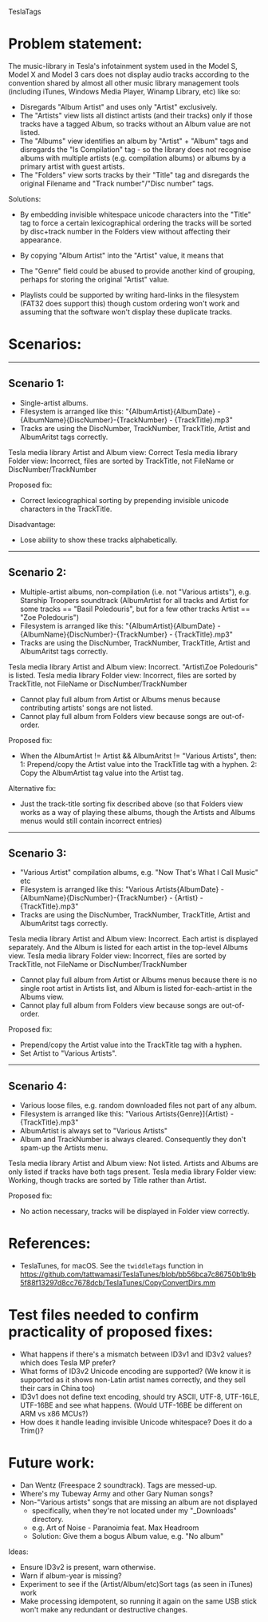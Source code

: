 ﻿TeslaTags

Problem statement:
==================

The music-library in Tesla's infotainment system used in the Model S, Model X and Model 3 cars does not display audio tracks according to the convention shared by almost all other music library management tools (including iTunes, Windows Media Player, Winamp Library, etc) like so:

* Disregards "Album Artist" and uses only "Artist" exclusively.
* The "Artists" view lists all distinct artists (and their tracks) only if those tracks have a tagged Album, so tracks without an Album value are not listed.
* The "Albums" view identifies an album by "Artist" + "Album" tags and disregards the "Is Compilation" tag - so the library does not recognise albums with multiple artists (e.g. compilation albums) or albums by a primary artist with guest artists.
* The "Folders" view sorts tracks by their "Title" tag and disregards the original Filename and "Track number"/"Disc number" tags.

Solutions:

* By embedding invisible whitespace unicode characters into the "Title" tag to force a certain lexicographical ordering the tracks will be sorted by disc+track number in the Folders view without affecting their appearance.
* By copying "Album Artist" into the "Artist" value, it means that 
* The "Genre" field could be abused to provide another kind of grouping, perhaps for storing the original "Artist" value.

* Playlists could be supported by writing hard-links in the filesystem (FAT32 does support this) though custom ordering won't work and assuming that the software won't display these duplicate tracks.

Scenarios:
==========

-----------
Scenario 1:
-----------
* Single-artist albums.
* Filesystem is arranged like this: "{AlbumArtist}\{AlbumDate} - {AlbumName}\{DiscNumber}-{TrackNumber} - {TrackTitle}.mp3"
* Tracks are using the DiscNumber, TrackNumber, TrackTitle, Artist and AlbumAritst tags correctly.

Tesla media library Artist and Album view: Correct
Tesla media library Folder view: Incorrect, files are sorted by TrackTitle, not FileName or DiscNumber/TrackNumber

Proposed fix:
* Correct lexicographical sorting by prepending invisible unicode characters in the TrackTitle.

Disadvantage:
* Lose ability to show these tracks alphabetically.

-----------
Scenario 2:
-----------
* Multiple-artist albums, non-compilation (i.e. not "Various artists"), e.g. Starship Troopers soundtrack (AlbumArtist for all tracks and Artist for some tracks == "Basil Poledouris", but for a few other tracks Artist == "Zoe Poledouris")
* Filesystem is arranged like this: "{AlbumArtist}\{AlbumDate} - {AlbumName}\{DiscNumber}-{TrackNumber} - {TrackTitle}.mp3"
* Tracks are using the DiscNumber, TrackNumber, TrackTitle, Artist and AlbumAritst tags correctly.

Tesla media library Artist and Album view: Incorrect. "Artist\Zoe Poledouris" is listed.
Tesla media library Folder view: Incorrect, files are sorted by TrackTitle, not FileName or DiscNumber/TrackNumber
* Cannot play full album from Artist or Albums menus because contributing artists' songs are not listed.
* Cannot play full album from Folders view because songs are out-of-order.

Proposed fix:
* When the AlbumArtist != Artist && AlbumAritst != "Various Artists", then:
	1: Prepend/copy the Artist value into the TrackTitle tag with a hyphen.
	2: Copy the AlbumArtist tag value into the Artist tag.

Alternative fix:
* Just the track-title sorting fix described above (so that Folders view works as a way of playing these albums, though the Artists and Albums menus would still contain incorrect entries)

-----------
Scenario 3:
-----------
* "Various Artist" compilation albums, e.g. "Now That's What I Call Music" etc
* Filesystem is arranged like this: "Various Artists\{AlbumDate} - {AlbumName}\{DiscNumber}-{TrackNumber} - {Artist} - {TrackTitle}.mp3"
* Tracks are using the DiscNumber, TrackNumber, TrackTitle, Artist and AlbumAritst tags correctly.

Tesla media library Artist and Album view: Incorrect. Each artist is displayed separately. And the Album is listed for each artist in the top-level Albums view.
Tesla media library Folder view: Incorrect, files are sorted by TrackTitle, not FileName or DiscNumber/TrackNumber
* Cannot play full album from Artist or Albums menus because there is no single root artist in Artists list, and Album is listed for-each-artist in the Albums view.
* Cannot play full album from Folders view because songs are out-of-order.

Proposed fix:
* Prepend/copy the Artist value into the TrackTitle tag with a hyphen.
* Set Artist to "Various Artists".

-----------
Scenario 4:
-----------
* Various loose files, e.g. random downloaded files not part of any album.
* Filesystem is arranged like this: "Various Artists\{Genre}]\{Artist} - {TrackTitle}.mp3"
* AlbumArtist is always set to "Various Artists"
* Album and TrackNumber is always cleared. Consequently they don't spam-up the Artists menu.

Tesla media library Artist and Album view: Not listed. Artists and Albums are only listed if tracks have both tags present.
Tesla media library Folder view: Working, though tracks are sorted by Title rather than Artist.

Proposed fix:
* No action necessary, tracks will be displayed in Folder view correctly.

References:
===========

* TeslaTunes, for macOS.
	See the `twiddleTags` function in https://github.com/tattwamasi/TeslaTunes/blob/bb56bca7c86750b1b9b5f88f13297d8cc7678dcb/TeslaTunes/CopyConvertDirs.mm

Test files needed to confirm practicality of proposed fixes:
============================================================

* What happens if there's a mismatch between ID3v1 and ID3v2 values? which does Tesla MP prefer?
* What forms of ID3v2 Unicode encoding are supported? (We know it is supported as it shows non-Latin artist names correctly, and they sell their cars in China too)
* ID3v1 does not define text encoding, should try ASCII, UTF-8, UTF-16LE, UTF-16BE and see what happens. (Would UTF-16BE be different on ARM vs x86 MCUs?)
* How does it handle leading invisible Unicode whitespace? Does it do a Trim()?

Future work:
============


* Dan Wentz (Freespace 2 soundtrack). Tags are messed-up.
* Where's my Tubeway Army and other Gary Numan songs?
* Non-"Various artists" songs that are missing an album are not displayed
   * specifically, when they're not located under my "_Downloads" directory.
   * e.g. Art of Noise - Paranoimia feat. Max Headroom
   * Solution: Give them a bogus Album value, e.g. "No album"


Ideas:
* Ensure ID3v2 is present, warn otherwise.
* Warn if album-year is missing?
* Experiment to see if the (Artist/Album/etc)Sort tags (as seen in iTunes) work
* Make processing idempotent, so running it again on the same USB stick won't make any redundant or destructive changes.
